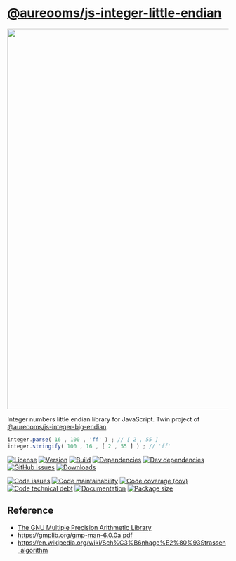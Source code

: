 [@aureooms/js-integer-little-endian](https://make-github-pseudonymous-again.github.io/js-integer-little-endian)
==

<img src="https://upload.wikimedia.org/wikipedia/commons/e/ed/Little-Endian.svg" width="864">

Integer numbers little endian library for JavaScript.
Twin project of [@aureooms/js-integer-big-endian](https://github.com/aureooms/js-integer-big-endian).

```js
integer.parse( 16 , 100 , 'ff' ) ; // [ 2 , 55 ]
integer.stringify( 100 , 16 , [ 2 , 55 ] ) ; // 'ff'
```

[![License](https://img.shields.io/github/license/aureooms/js-integer-little-endian.svg)](https://raw.githubusercontent.com/aureooms/js-integer-little-endian/master/LICENSE)
[![Version](https://img.shields.io/npm/v/@aureooms/js-integer-little-endian.svg)](https://www.npmjs.org/package/@aureooms/js-integer-little-endian)
[![Build](https://img.shields.io/travis/aureooms/js-integer-little-endian/master.svg)](https://travis-ci.org/aureooms/js-integer-little-endian/branches)
[![Dependencies](https://img.shields.io/david/aureooms/js-integer-little-endian.svg)](https://david-dm.org/aureooms/js-integer-little-endian)
[![Dev dependencies](https://img.shields.io/david/dev/aureooms/js-integer-little-endian.svg)](https://david-dm.org/aureooms/js-integer-little-endian?type=dev)
[![GitHub issues](https://img.shields.io/github/issues/aureooms/js-integer-little-endian.svg)](https://github.com/aureooms/js-integer-little-endian/issues)
[![Downloads](https://img.shields.io/npm/dm/@aureooms/js-integer-little-endian.svg)](https://www.npmjs.org/package/@aureooms/js-integer-little-endian)

[![Code issues](https://img.shields.io/codeclimate/issues/aureooms/js-integer-little-endian.svg)](https://codeclimate.com/github/aureooms/js-integer-little-endian/issues)
[![Code maintainability](https://img.shields.io/codeclimate/maintainability/aureooms/js-integer-little-endian.svg)](https://codeclimate.com/github/aureooms/js-integer-little-endian/trends/churn)
[![Code coverage (cov)](https://img.shields.io/codecov/c/gh/aureooms/js-integer-little-endian/master.svg)](https://codecov.io/gh/aureooms/js-integer-little-endian)
[![Code technical debt](https://img.shields.io/codeclimate/tech-debt/aureooms/js-integer-little-endian.svg)](https://codeclimate.com/github/aureooms/js-integer-little-endian/trends/technical_debt)
[![Documentation](https://make-github-pseudonymous-again.github.io/js-integer-little-endian/badge.svg)](https://make-github-pseudonymous-again.github.io/js-integer-little-endian/source.html)
[![Package size](https://img.shields.io/bundlephobia/minzip/@aureooms/js-integer-little-endian)](https://bundlephobia.com/result?p=@aureooms/js-integer-little-endian)


## Reference

 - [The GNU Multiple Precision Arithmetic Library](https://gmplib.org/)
 - https://gmplib.org/gmp-man-6.0.0a.pdf
 - https://en.wikipedia.org/wiki/Sch%C3%B6nhage%E2%80%93Strassen_algorithm
